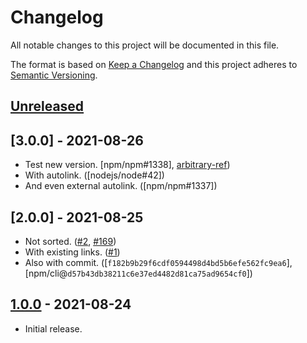 # Changelog
All notable changes to this project will be documented in this file.

The format is based on [Keep a Changelog](http://keepachangelog.com/en/1.0.0/)
and this project adheres to [Semantic Versioning](http://semver.org/spec/v2.0.0.html).

## [Unreleased]

## [3.0.0] - 2021-08-26
* Test new version. [npm/npm#1338], [arbitrary-ref])
* With autolink. ([nodejs/node#42])
* And even external autolink. ([npm/npm#1337])

## [2.0.0] - 2021-08-25
* Not sorted. ([#2], [#169])
* With existing links. ([#1])
* Also with commit. ([`f182b9b29f6cdf0594498d4bd5b6efe562fc9ea6`], [npm/cli@`d57b43db38211c6e37ed4482d81ca75ad9654cf0`])

## [1.0.0] - 2021-08-24
* Initial release.

[arbitrary-ref]: yo

[Unreleased]: https://github.com/nodejs/node/compare/v1.0.0...HEAD
[1.0.0]: https://github.com/nodejs/node/tree/v1.0.0

[#2]: this/is/not/touched
[#169]: hello
[#1]: this/is/not/touched/either

